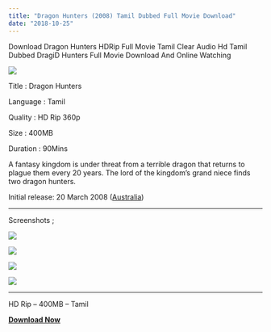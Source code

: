 ```yaml
---
title: "Dragon Hunters (2008) Tamil Dubbed Full Movie Download"
date: "2018-10-25"
---
```


Download Dragon Hunters HDRip Full Movie Tamil Clear Audio Hd Tamil Dubbed DragiD Hunters Full Movie Download And Online Watching

[![](https://4.bp.blogspot.com/-1oSkRhzRtw0/W9G2reCge-I/AAAAAAAAALE/KcqJJrQbY1Q4wesUEUTeO9vcPxk3pzPzACLcBGAs/s400/Dragon{2bdbed38d32e7704a3eaa20af56e2289d0665505d01c3d892d71953ac3249a13}2BHunters{2bdbed38d32e7704a3eaa20af56e2289d0665505d01c3d892d71953ac3249a13}2BTamil{2bdbed38d32e7704a3eaa20af56e2289d0665505d01c3d892d71953ac3249a13}2BMovie{2bdbed38d32e7704a3eaa20af56e2289d0665505d01c3d892d71953ac3249a13}2BTamilKidz.jpg)](https://4.bp.blogspot.com/-1oSkRhzRtw0/W9G2reCge-I/AAAAAAAAALE/KcqJJrQbY1Q4wesUEUTeO9vcPxk3pzPzACLcBGAs/s1600/Dragon{2bdbed38d32e7704a3eaa20af56e2289d0665505d01c3d892d71953ac3249a13}2BHunters{2bdbed38d32e7704a3eaa20af56e2289d0665505d01c3d892d71953ac3249a13}2BTamil{2bdbed38d32e7704a3eaa20af56e2289d0665505d01c3d892d71953ac3249a13}2BMovie{2bdbed38d32e7704a3eaa20af56e2289d0665505d01c3d892d71953ac3249a13}2BTamilKidz.jpg)

Title : Dragon Hunters

Language : Tamil

Quality : HD Rip 360p

Size : 400MB

Duration : 90Mins

A fantasy kingdom is under threat from a terrible dragon that returns to plague them every 20 years. The lord of the kingdom’s grand niece finds two dragon hunters.

Initial release: 20 March 2008 ([Australia](https://www.google.co.in/search?client=ms-android-coolpad&q=Australia&stick=H4sIAAAAAAAAAOPgE-LSz9U3MClMyijPU-IEsZMz0jMqtcyyk6300zJzcsGEVWZeZklmYo5CSUZqYklRZjKQWZSanpmfB2bkpCYWpyqkJJakAgCgmIDjUQAAAA&sa=X&ved=0ahUKEwjAucSBzKHeAhVbfX0KHUteB5cQmxMIjAEoADAS))

  

* * *

  
Screenshots ;

  

[![](https://2.bp.blogspot.com/-7EWK6GpASrY/W9G4JOooaGI/AAAAAAAAALY/bKb7gc6SBK4dcSgQ5ffVeoF3kKqIedBSACLcBGAs/s320/Screenshot_2018-10-25-18-01-32.jpg)](https://2.bp.blogspot.com/-7EWK6GpASrY/W9G4JOooaGI/AAAAAAAAALY/bKb7gc6SBK4dcSgQ5ffVeoF3kKqIedBSACLcBGAs/s1600/Screenshot_2018-10-25-18-01-32.jpg)

[![](https://4.bp.blogspot.com/-0Y9V_Hh0cSg/W9G4IXv4DFI/AAAAAAAAALQ/8n0VUcbp0GYeb0qmgw3-3CsmjrTcfcTFwCLcBGAs/s320/Screenshot_2018-10-25-18-01-46.jpg)](https://4.bp.blogspot.com/-0Y9V_Hh0cSg/W9G4IXv4DFI/AAAAAAAAALQ/8n0VUcbp0GYeb0qmgw3-3CsmjrTcfcTFwCLcBGAs/s1600/Screenshot_2018-10-25-18-01-46.jpg)

[![](https://3.bp.blogspot.com/-o3nCS5kKqbI/W9G4I10OhEI/AAAAAAAAALU/X0RAiSvyCIsicX_Rg-KSliwjFdCaf8inACLcBGAs/s320/Screenshot_2018-10-25-18-01-56.jpg)](https://3.bp.blogspot.com/-o3nCS5kKqbI/W9G4I10OhEI/AAAAAAAAALU/X0RAiSvyCIsicX_Rg-KSliwjFdCaf8inACLcBGAs/s1600/Screenshot_2018-10-25-18-01-56.jpg)

[![](https://2.bp.blogspot.com/-FlFxwEuw_ek/W9G4KSTtvmI/AAAAAAAAALc/cAb3Y5HL1rccfHLnS9LDiuhUtHKVknp7ACLcBGAs/s320/Screenshot_2018-10-25-18-02-12.jpg)](https://2.bp.blogspot.com/-FlFxwEuw_ek/W9G4KSTtvmI/AAAAAAAAALc/cAb3Y5HL1rccfHLnS9LDiuhUtHKVknp7ACLcBGAs/s1600/Screenshot_2018-10-25-18-02-12.jpg)

* * *

  

  

HD Rip – 400MB – Tamil

  

**[Download Now](https://cll.press/uVqc9O)**
